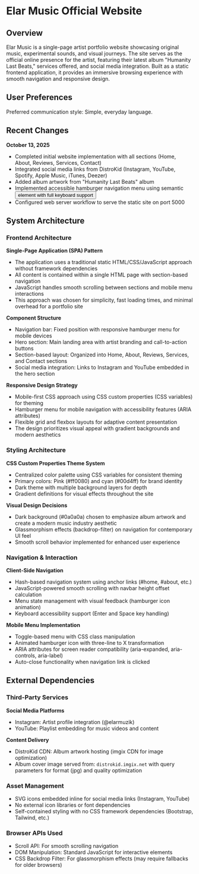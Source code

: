 # Elar Music Official Website

## Overview

Elar Music is a single-page artist portfolio website showcasing original music, experimental sounds, and visual journeys. The site serves as the official online presence for the artist, featuring their latest album "Humanity Last Beats," services offered, and social media integration. Built as a static frontend application, it provides an immersive browsing experience with smooth navigation and responsive design.

## User Preferences

Preferred communication style: Simple, everyday language.

## Recent Changes

**October 13, 2025**
- Completed initial website implementation with all sections (Home, About, Reviews, Services, Contact)
- Integrated social media links from DistroKid (Instagram, YouTube, Spotify, Apple Music, iTunes, Deezer)
- Added album artwork from "Humanity Last Beats" album
- Implemented accessible hamburger navigation menu using semantic <button> element with full keyboard support
- Configured web server workflow to serve the static site on port 5000

## System Architecture

### Frontend Architecture

**Single-Page Application (SPA) Pattern**
- The application uses a traditional static HTML/CSS/JavaScript approach without framework dependencies
- All content is contained within a single HTML page with section-based navigation
- JavaScript handles smooth scrolling between sections and mobile menu interactions
- This approach was chosen for simplicity, fast loading times, and minimal overhead for a portfolio site

**Component Structure**
- Navigation bar: Fixed position with responsive hamburger menu for mobile devices
- Hero section: Main landing area with artist branding and call-to-action buttons
- Section-based layout: Organized into Home, About, Reviews, Services, and Contact sections
- Social media integration: Links to Instagram and YouTube embedded in the hero section

**Responsive Design Strategy**
- Mobile-first CSS approach using CSS custom properties (CSS variables) for theming
- Hamburger menu for mobile navigation with accessibility features (ARIA attributes)
- Flexible grid and flexbox layouts for adaptive content presentation
- The design prioritizes visual appeal with gradient backgrounds and modern aesthetics

### Styling Architecture

**CSS Custom Properties Theme System**
- Centralized color palette using CSS variables for consistent theming
- Primary colors: Pink (#ff0080) and cyan (#00d4ff) for brand identity
- Dark theme with multiple background layers for depth
- Gradient definitions for visual effects throughout the site

**Visual Design Decisions**
- Dark background (#0a0a0a) chosen to emphasize album artwork and create a modern music industry aesthetic
- Glassmorphism effects (backdrop-filter) on navigation for contemporary UI feel
- Smooth scroll behavior implemented for enhanced user experience

### Navigation & Interaction

**Client-Side Navigation**
- Hash-based navigation system using anchor links (#home, #about, etc.)
- JavaScript-powered smooth scrolling with navbar height offset calculation
- Menu state management with visual feedback (hamburger icon animation)
- Keyboard accessibility support (Enter and Space key handling)

**Mobile Menu Implementation**
- Toggle-based menu with CSS class manipulation
- Animated hamburger icon with three-line to X transformation
- ARIA attributes for screen reader compatibility (aria-expanded, aria-controls, aria-label)
- Auto-close functionality when navigation link is clicked

## External Dependencies

### Third-Party Services

**Social Media Platforms**
- Instagram: Artist profile integration (@elarmuzik)
- YouTube: Playlist embedding for music videos and content

**Content Delivery**
- DistroKid CDN: Album artwork hosting (imgix CDN for image optimization)
- Album cover image served from: `distrokid.imgix.net` with query parameters for format (jpg) and quality optimization

### Asset Management
- SVG icons embedded inline for social media links (Instagram, YouTube)
- No external icon libraries or font dependencies
- Self-contained styling with no CSS framework dependencies (Bootstrap, Tailwind, etc.)

### Browser APIs Used
- Scroll API: For smooth scrolling navigation
- DOM Manipulation: Standard JavaScript for interactive elements
- CSS Backdrop Filter: For glassmorphism effects (may require fallbacks for older browsers)